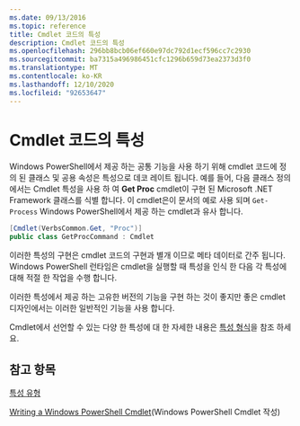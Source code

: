 ```yaml
---
ms.date: 09/13/2016
ms.topic: reference
title: Cmdlet 코드의 특성
description: Cmdlet 코드의 특성
ms.openlocfilehash: 296bb8bcb06ef660e97dc792d1ecf596cc7c2930
ms.sourcegitcommit: ba7315a496986451cfc1296b659d73ea2373d3f0
ms.translationtype: MT
ms.contentlocale: ko-KR
ms.lasthandoff: 12/10/2020
ms.locfileid: "92653647"
---
```

# <a name="attributes-in-cmdlet-code"></a>Cmdlet 코드의 특성

Windows PowerShell에서 제공 하는 공통 기능을 사용 하기 위해 cmdlet 코드에 정의 된 클래스 및 공용 속성은 특성으로 데코 레이트 됩니다. 예를 들어, 다음 클래스 정의에서는 Cmdlet 특성을 사용 하 여 **Get Proc** cmdlet이 구현 된 Microsoft .NET Framework 클래스를 식별 합니다. 이 cmdlet은이 문서의 예로 사용 되며 `Get-Process` Windows PowerShell에서 제공 하는 cmdlet과 유사 합니다.

```csharp
[Cmdlet(VerbsCommon.Get, "Proc")]
public class GetProcCommand : Cmdlet
```

이러한 특성의 구현은 cmdlet 코드의 구현과 별개 이므로 메타 데이터로 간주 됩니다. Windows PowerShell 런타임은 cmdlet을 실행할 때 특성을 인식 한 다음 각 특성에 대해 적절 한 작업을 수행 합니다.

이러한 특성에서 제공 하는 고유한 버전의 기능을 구현 하는 것이 좋지만 좋은 cmdlet 디자인에서는 이러한 일반적인 기능을 사용 합니다.

Cmdlet에서 선언할 수 있는 다양 한 특성에 대 한 자세한 내용은 [특성 형식](./attribute-types.md)을 참조 하세요.

## <a name="see-also"></a>참고 항목

[특성 유형](./attribute-types.md)

[Writing a Windows PowerShell Cmdlet](./writing-a-windows-powershell-cmdlet.md)(Windows PowerShell Cmdlet 작성)

